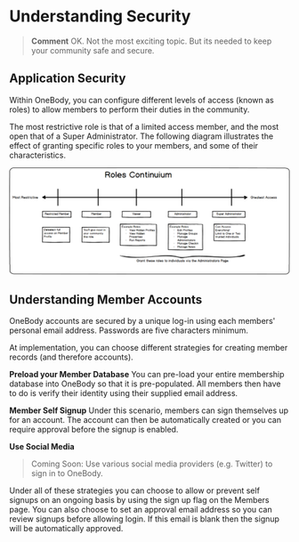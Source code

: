 # Understanding Security

> **Comment** OK. Not the most exciting topic. But its needed to keep your community safe and secure.


## Application Security

Within OneBody, you can configure different levels of access (known as roles) to allow members to perform their duties in the community.

The most restrictive role is that of a limited access member, and the most open that of a Super Administrator. The following diagram illustrates the effect of granting specific roles to your members, and some of their characteristics.

![Roles](../img/planning/understanding-security-1.png)

## Understanding Member Accounts

OneBody accounts are secured by a unique log-in using each members' personal email address. Passwords are five characters minimum.

At implementation, you can choose different strategies for creating member records (and therefore accounts).

**Preload your Member Database**
You can pre-load your entire membership database into OneBody so that it is pre-populated. All members then have to do is verify their identity using their supplied email address.

**Member Self Signup**
Under this scenario, members can sign themselves up for an account. The account can then be automatically created or you can require approval before the signup is enabled.

**Use Social Media**
> Coming Soon: Use various social media providers (e.g. Twitter) to sign in to OneBody.


Under all of these strategies you can choose to allow or prevent self signups on an ongoing basis by using the sign up flag on the Members page. You can also choose to set an approval email address so you can review signups before allowing login. If this email is blank then the signup will be automatically approved.
